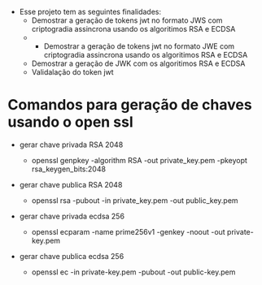 - Esse projeto tem as seguintes finalidades:
  - Demostrar a geração de tokens jwt no formato JWS com criptogradia assincrona usando os algoritimos RSA e ECDSA
  - - Demostrar a geração de tokens jwt no formato JWE com criptogradia assincrona usando os algoritimos RSA e ECDSA
  - Demostrar a geração de JWK com os algoritimos RSA e ECDSA
  - Validalação do token jwt
 
#  
# Comandos para geração de chaves usando o open ssl
- gerar chave privada RSA 2048
  - openssl genpkey -algorithm RSA -out private_key.pem -pkeyopt rsa_keygen_bits:2048

- gerar chave publica RSA 2048
  - openssl rsa -pubout -in private_key.pem -out public_key.pem



- gerar chave privada ecdsa 256
  - openssl ecparam -name prime256v1 -genkey -noout -out private-key.pem


- gerar chave publica ecdsa 256
  - openssl ec -in private-key.pem -pubout -out public-key.pem
